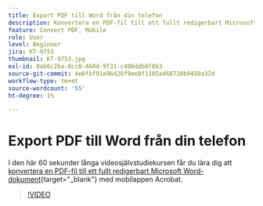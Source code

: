 ```yaml
---
title: Export PDF till Word från din telefon
description: Konvertera en PDF-fil till ett fullt redigerbart Microsoft Word-dokument med mobilappen Acrobat
feature: Convert PDF, Mobile
role: User
level: Beginner
jira: KT-9753
thumbnail: KT-9753.jpg
exl-id: 8ab6c2ba-8cc0-460d-9f31-c406ddb8f0b3
source-git-commit: 4e6fbf91e96d26f9ee8f1105ad68738b9450a32d
workflow-type: tm+mt
source-wordcount: '55'
ht-degree: 1%

---
```


# Export PDF till Word från din telefon

I den här 60 sekunder långa videosjälvstudiekursen får du lära dig att [konvertera en PDF-fil till ett fullt redigerbart Microsoft Word-dokument](https://www.adobe.com/se/acrobat/online/pdf-to-word.html){target="_blank"} med mobilappen Acrobat.

>[!VIDEO](https://video.tv.adobe.com/v/340214?quality=12&learn=on&hidetitle=true)
